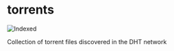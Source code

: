 torrents 
========
![Indexed](https://img.shields.io/badge/indexed-24833-blue)

Collection of torrent files discovered in the DHT network
